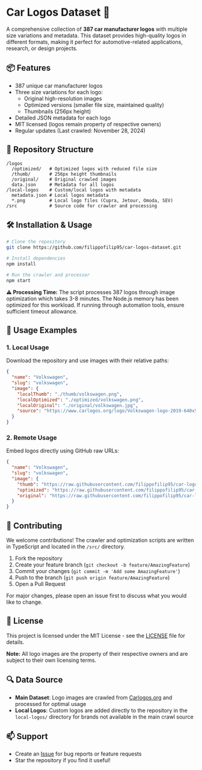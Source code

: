 # Car Logos Dataset 🚗

A comprehensive collection of **387 car manufacturer logos** with multiple size variations and metadata. This dataset provides high-quality logos in different formats, making it perfect for automotive-related applications, research, or design projects.

## 📦 Features

- 387 unique car manufacturer logos
- Three size variations for each logo:
    - Original high-resolution images
    - Optimized versions (smaller file size, maintained quality)
    - Thumbnails (256px height)
- Detailed JSON metadata for each logo
- MIT licensed (logos remain property of respective owners)
- Regular updates (Last crawled: November 28, 2024)

## 📂 Repository Structure

```
/logos
  /optimized/   # Optimized logos with reduced file size
  /thumb/       # 256px height thumbnails
  /original/    # Original crawled images
  data.json     # Metadata for all logos
/local-logos    # Custom/local logos with metadata
  metadata.json # Local logos metadata
  *.png         # Local logo files (Cupra, Jetour, Omoda, SEV)
/src            # Source code for crawler and processing
```

## 🛠 Installation & Usage

```bash
# Clone the repository
git clone https://github.com/filippofilip95/car-logos-dataset.git

# Install dependencies
npm install

# Run the crawler and processor
npm start
```

**⚠️ Processing Time:** The script processes 387 logos through image optimization which takes 3-8 minutes. The Node.js memory has been optimized for this workload. If running through automation tools, ensure sufficient timeout allowance.

## 📝 Usage Examples

### 1. Local Usage

Download the repository and use images with their relative paths:

```json
{
  "name": "Volkswagen",
  "slug": "volkswagen",
  "image": {
    "localThumb": "./thumb/volkswagen.png",
    "localOptimized": "./optimized/volkswagen.png",
    "localOriginal": "./original/volkswagen.jpg",
    "source": "https://www.carlogos.org/logo/Volkswagen-logo-2019-640x500.jpg"
  }
}
```

### 2. Remote Usage

Embed logos directly using GitHub raw URLs:

```json
{
  "name": "Volkswagen",
  "slug": "volkswagen",
  "image": {
    "thumb": "https://raw.githubusercontent.com/filippofilip95/car-logos-dataset/master/logos/thumb/volkswagen.png",
    "optimized": "https://raw.githubusercontent.com/filippofilip95/car-logos-dataset/master/logos/optimized/volkswagen.png",
    "original": "https://raw.githubusercontent.com/filippofilip95/car-logos-dataset/master/logos/original/volkswagen.jpg"
  }
}
```

## 🤝 Contributing

We welcome contributions! The crawler and optimization scripts are written in TypeScript and located in the `/src/` directory.

1. Fork the repository
2. Create your feature branch (`git checkout -b feature/AmazingFeature`)
3. Commit your changes (`git commit -m 'Add some AmazingFeature'`)
4. Push to the branch (`git push origin feature/AmazingFeature`)
5. Open a Pull Request

For major changes, please open an issue first to discuss what you would like to change.

## 📄 License

This project is licensed under the MIT License - see the [LICENSE](LICENSE) file for details.

**Note:** All logo images are the property of their respective owners and are subject to their own licensing terms.

## 🔍 Data Source

- **Main Dataset**: Logo images are crawled from [Carlogos.org](https://www.carlogos.org/) and processed for optimal usage
- **Local Logos**: Custom logos are added directly to the repository in the `local-logos/` directory for brands not available in the main crawl source

## 📫 Support

- Create an [Issue](https://github.com/filippofilip95/car-logos-dataset/issues) for bug reports or feature requests
- Star the repository if you find it useful!
